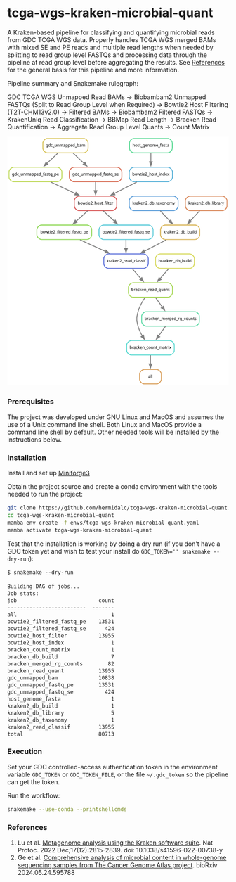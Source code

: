 # tcga-wgs-kraken-microbial-quant

A Kraken-based pipeline for classifying and quantifying microbial
reads from GDC TCGA WGS data. Properly handles TCGA WGS merged
BAMs with mixed SE and PE reads and multiple read lengths when needed
by splitting to read group level FASTQs and processing data through
the pipeline at read group level before aggregating the results.
See [References](#references) for the general basis for this pipeline
and more information.

Pipeline summary and Snakemake rulegraph:

GDC TCGA WGS Unmapped Read BAMs ->
Biobambam2 Unmapped FASTQs (Split to Read Group Level when Required) ->
Bowtie2 Host Filtering (T2T-CHM13v2.0) ->
Filtered BAMs ->
Biobambam2 Filtered FASTQs ->
KrakenUniq Read Classification ->
BBMap Read Length ->
Bracken Read Quantification ->
Aggregate Read Group Level Quants ->
Count Matrix

![Snakemake rule graph](tcga-wgs-kraken-microbial-quant.svg)

### Prerequisites

The project was developed under GNU Linux and MacOS and assumes the
use of a Unix command line shell. Both Linux and MacOS provide a
command line shell by default. Other needed tools will be installed
by the instructions below.

### Installation

Install and set up
[Miniforge3](https://github.com/conda-forge/miniforge#miniforge3)

Obtain the project source and create a conda environment with the tools
needed to run the project:

```bash
git clone https://github.com/hermidalc/tcga-wgs-kraken-microbial-quant.git
cd tcga-wgs-kraken-microbial-quant
mamba env create -f envs/tcga-wgs-kraken-microbial-quant.yaml
mamba activate tcga-wgs-kraken-microbial-quant
```

Test that the installation is working by doing a dry run (if you don't
have a GDC token yet and wish to test your install do
`GDC_TOKEN='' snakemake --dry-run`):

```
$ snakemake --dry-run

Building DAG of jobs...
Job stats:
job                          count
-------------------------  -------
all                              1
bowtie2_filtered_fastq_pe    13531
bowtie2_filtered_fastq_se      424
bowtie2_host_filter          13955
bowtie2_host_index               1
bracken_count_matrix             1
bracken_db_build                 7
bracken_merged_rg_counts        82
bracken_read_quant           13955
gdc_unmapped_bam             10838
gdc_unmapped_fastq_pe        13531
gdc_unmapped_fastq_se          424
host_genome_fasta                1
kraken2_db_build                 1
kraken2_db_library               5
kraken2_db_taxonomy              1
kraken2_read_classif         13955
total                        80713
```


### Execution

Set your GDC controlled-access authentication token in the environment
variable `GDC_TOKEN` or `GDC_TOKEN_FILE`, or the file `~/.gdc_token`
so the pipeline can get the token.

Run the workflow:

```bash
snakemake --use-conda --printshellcmds
```

### References

1. Lu et al. [Metagenome analysis using the Kraken software suite](
    https://www.ncbi.nlm.nih.gov/pmc/articles/PMC9725748/).
Nat Protoc. 2022 Dec;17(12):2815-2839. doi: 10.1038/s41596-022-00738-y
2. Ge et al. [Comprehensive analysis of microbial content in whole-genome
sequencing samples from The Cancer Genome Atlas project](
    https://doi.org/10.1101/2024.05.24.595788). bioRxiv 2024.05.24.595788
